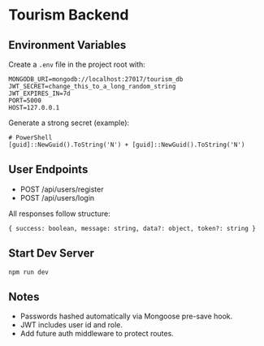 # Tourism Backend

## Environment Variables
Create a `.env` file in the project root with:
```
MONGODB_URI=mongodb://localhost:27017/tourism_db
JWT_SECRET=change_this_to_a_long_random_string
JWT_EXPIRES_IN=7d
PORT=5000
HOST=127.0.0.1
```
Generate a strong secret (example):
```
# PowerShell
[guid]::NewGuid().ToString('N') + [guid]::NewGuid().ToString('N')
```

## User Endpoints
- POST /api/users/register
- POST /api/users/login

All responses follow structure:
```
{ success: boolean, message: string, data?: object, token?: string }
```

## Start Dev Server
```
npm run dev
```

## Notes
- Passwords hashed automatically via Mongoose pre-save hook.
- JWT includes user id and role.
- Add future auth middleware to protect routes.
